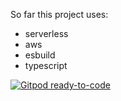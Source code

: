 So far this project uses:
- serverless
- aws
- esbuild
- typescript

[![Gitpod ready-to-code](https://img.shields.io/badge/Gitpod-ready--to--code-blue?logo=gitpod)](https://gitpod.io/#https://github.com/Tagir-A/serverless-handbook)

